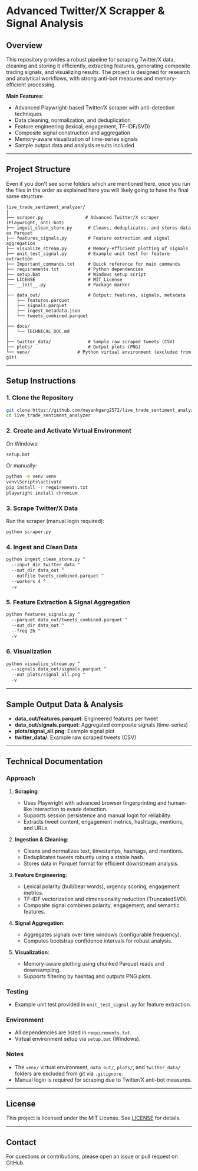 # Advanced Twitter/X Scrapper & Signal Analysis

## Overview

This repository provides a robust pipeline for scraping Twitter/X data, cleaning and storing it efficiently, extracting features, generating composite trading signals, and visualizing results. The project is designed for research and analytical workflows, with strong anti-bot measures and memory-efficient processing.

**Main Features:**
- Advanced Playwright-based Twitter/X scraper with anti-detection techniques
- Data cleaning, normalization, and deduplication
- Feature engineering (lexical, engagement, TF-IDF/SVD)
- Composite signal construction and aggregation
- Memory-aware visualization of time-series signals
- Sample output data and analysis results included

---

## Project Structure

Even if you don't see some folders which are mentioned here, once you run the files in the order as explained here you will likely going to have the final same structure.

```
live_trade_sentiment_analyzer/
│
├── scraper.py                # Advanced Twitter/X scraper (Playwright, anti-bot)
├── ingest_clean_store.py      # Cleans, deduplicates, and stores data as Parquet
├── features_signals.py        # Feature extraction and signal aggregation
├── visualize_stream.py        # Memory-efficient plotting of signals
├── unit_test_signal.py        # Example unit test for feature extraction
├── Important_commands.txt     # Quick reference for main commands
├── requirements.txt           # Python dependencies
├── setup.bat                  # Windows setup script
├── LICENSE                    # MIT License
├── __init__.py                # Package marker
│
├── data_out/                  # Output: features, signals, metadata
│   ├── features.parquet
│   ├── signals.parquet
│   ├── ingest_metadata.json
│   └── tweets_combined.parquet
│ 
├── docs/                  
│   └── TECHNICAL_DOC.md
│
├── twitter_data/              # Sample raw scraped tweets (CSV)
├── plots/                     # Output plots (PNG)
└── venv/                  # Python virtual environment (excluded from git)
```

---

## Setup Instructions

### 1. Clone the Repository

```sh
git clone https://github.com/mayankgarg2572/live_trade_sentiment_analyzer.git
cd live_trade_sentiment_analyzer
```

### 2. Create and Activate Virtual Environment

On Windows:
```bat
setup.bat
```

Or manually:
```sh
python -m venv venv
venv\Scripts\activate
pip install -r requirements.txt
playwright install chromium
```

### 3. Scrape Twitter/X Data

Run the scraper (manual login required):

```sh
python scraper.py
```

### 4. Ingest and Clean Data

```sh
python ingest_clean_store.py ^
  --input_dir twitter_data ^
  --out_dir data_out ^
  --outfile tweets_combined.parquet ^
  --workers 4 ^
  -v
```

### 5. Feature Extraction & Signal Aggregation

```sh
python features_signals.py ^
  --parquet data_out/tweets_combined.parquet ^
  --out_dir data_out ^
  --freq 2h ^
  -v
```

### 6. Visualization

```sh
python visualize_stream.py ^
  --signals data_out/signals.parquet ^
  --out plots/signal_all.png ^
  -v
```

---

## Sample Output Data & Analysis

- **data_out/features.parquet**: Engineered features per tweet
- **data_out/signals.parquet**: Aggregated composite signals (time-series)
- **plots/signal_all.png**: Example signal plot
- **twitter_data/**: Example raw scraped tweets (CSV)

---

## Technical Documentation

### Approach

1. **Scraping**:  
   - Uses Playwright with advanced browser fingerprinting and human-like interaction to evade detection.
   - Supports session persistence and manual login for reliability.
   - Extracts tweet content, engagement metrics, hashtags, mentions, and URLs.

2. **Ingestion & Cleaning**:  
   - Cleans and normalizes text, timestamps, hashtags, and mentions.
   - Deduplicates tweets robustly using a stable hash.
   - Stores data in Parquet format for efficient downstream analysis.

3. **Feature Engineering**:  
   - Lexical polarity (bull/bear words), urgency scoring, engagement metrics.
   - TF-IDF vectorization and dimensionality reduction (TruncatedSVD).
   - Composite signal combines polarity, engagement, and semantic features.

4. **Signal Aggregation**:  
   - Aggregates signals over time windows (configurable frequency).
   - Computes bootstrap confidence intervals for robust analysis.

5. **Visualization**:  
   - Memory-aware plotting using chunked Parquet reads and downsampling.
   - Supports filtering by hashtag and outputs PNG plots.

### Testing

- Example unit test provided in `unit_test_signal.py` for feature extraction.

### Environment

- All dependencies are listed in `requirements.txt`.
- Virtual environment setup via `setup.bat` (Windows).

### Notes

- The `venv/` virtual environment, `data_out/`, `plots/`, and `twitter_data/` folders are excluded from git via `.gitignore`.
- Manual login is required for scraping due to Twitter/X anti-bot measures.

---

## License

This project is licensed under the MIT License. See [LICENSE](LICENSE) for details.

---

## Contact

For questions or contributions, please open an issue or pull request on GitHub.
